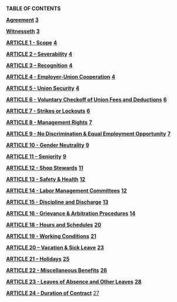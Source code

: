 **TABLE OF CONTENTS**

**[Agreement](#agreement)	[3](#agreement)**

[**Witnesseth**](#witnesseth)	**[3](#witnesseth)**

[**ARTICLE 1 \- Scope**](#article-1---scope)	**[4](#article-1---scope)**

[**ARTICLE 2 – Severability**](#article-2-–-severability)	**[4](#article-2-–-severability)**

[**ARTICLE 3 – Recognition**](#article-3-–-recognition)	**[4](#article-3-–-recognition)**

[**ARTICLE 4 \- Employer-Union Cooperation**](#article-4---employer-union-cooperation)	**[4](#article-4---employer-union-cooperation)**

[**ARTICLE 5 \- Union Security**](#article-5---union-security)	**[4](#article-5---union-security)**

[**ARTICLE 6 \- Voluntary Checkoff of Union Fees and Deductions**](#article-6---voluntary-checkoff-of-union-fees-and-deductions)	**[6](#article-6---voluntary-checkoff-of-union-fees-and-deductions)**

[**ARTICLE 7 \- Strikes or Lockouts**](#article-7---strikes-or-lockouts)	**[6](#article-7---strikes-or-lockouts)**

[**ARTICLE 8 \- Management Rights**](#article-8---management-rights)	**[7](#article-8---management-rights)**

[**ARTICLE 9 \- No Discrimination & Equal Employment Opportunity**](#article-9---no-discrimination-&-equal-employment-opportunity)	**[7](#article-9---no-discrimination-&-equal-employment-opportunity)**

[**ARTICLE 10 \- Gender Neutrality**](#article-10---gender-neutrality)	**[9](#article-10---gender-neutrality)**

[**ARTICLE 11 – Seniority**](#article-11-–-seniority)	**[9](#article-11-–-seniority)**

[**ARTICLE 12 \- Shop Stewards**](#article-12---shop-stewards)	**[11](#article-12---shop-stewards)**

[**ARTICLE 13 \- Safety & Health**](#article-13---safety-&-health)	**[12](#article-13---safety-&-health)**

[**ARTICLE 14 \- Labor Management Committees**](#article-14---labor-management-committees)	**[12](#article-14---labor-management-committees)**

[**ARTICLE 15 \- Discipline and Discharge**](#article-15---discipline-and-discharge)	**[13](#article-15---discipline-and-discharge)**

[**ARTICLE 16 \- Grievance & Arbitration Procedures**](#article-16---grievance-&-arbitration-procedures)	**[14](#article-16---grievance-&-arbitration-procedures)**

[**ARTICLE 18 \- Hours and Schedules**](#17.7-commission-bonuses-for-sales-employees:-bargaining-unit-employees-responsible-for-proactive,-outbound-sales-shall-receive-a-commission-bonus-equivalent-to-at-least-1%-of-the-revenue-brought-in-through-their-efforts.)	**[20](#17.7-commission-bonuses-for-sales-employees:-bargaining-unit-employees-responsible-for-proactive,-outbound-sales-shall-receive-a-commission-bonus-equivalent-to-at-least-1%-of-the-revenue-brought-in-through-their-efforts.)**

[**ARTICLE 19 \- Working Conditions**](#article-19---miscellaneous)	**[21](#article-19---miscellaneous)**

[**ARTICLE 20 – Vacation & Sick Leave**](#article-20---paid-time-off-\(pto\))	**[23](#article-20---paid-time-off-\(pto\))**

[**ARTICLE 21 – Holidays**](#article-21-–-holidays)	**[25](#article-21-–-holidays)**

[**ARTICLE 22 \- Miscellaneous Benefits**](#heading=h.3fwokq0)	**[26](#heading=h.3fwokq0)**

[**ARTICLE 23 \- Leaves of Absence and Other Leaves**](#article-23---leaves-of-absence-and-other-leaves)	**[28](#article-23---leaves-of-absence-and-other-leaves)**

[**ARTICLE 24 \- Duration of Contract**](#article-24---duration-of-contract)	[27](#article-24---duration-of-contract)